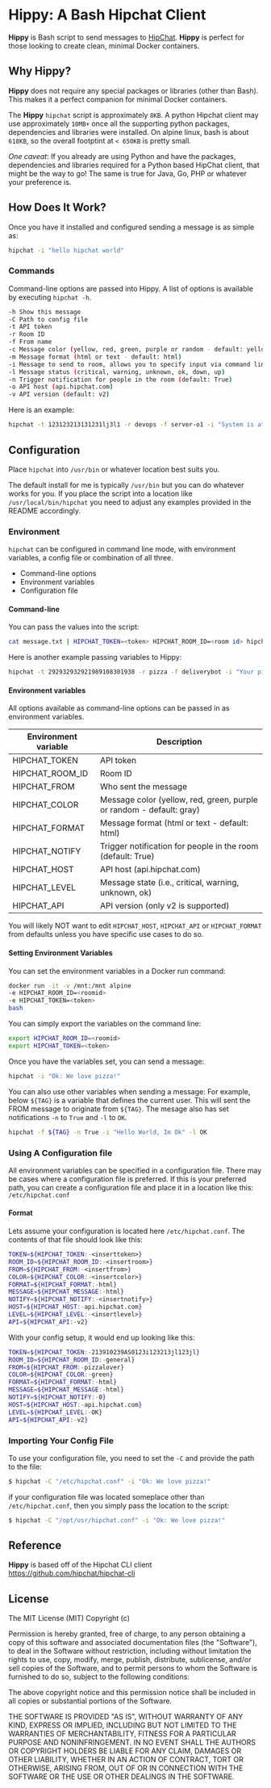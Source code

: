 Hippy: A Bash Hipchat Client
===========

**Hippy** is Bash script to send messages to [HipChat][hc]. **Hippy** is perfect for those looking to create clean, minimal Docker containers.

## Why Hippy?
**Hippy** does not require any special packages or libraries (other than Bash). This makes it a perfect companion for minimal Docker containers.

The **Hippy** `hipchat` script is approximately `8KB`. A python Hipchat client may use approximately `10MB+` once all the supporting python packages, dependencies and libraries were installed. On alpine linux, bash is about `618KB`, so the overall footptint at `< 650KB` is pretty small.

*One caveat*: If you already are using Python and have the packages, dependencies and libraries required for a Python based HipChat client, that might be the way to go! The same is true for Java, Go, PHP or whatever your preference is.

## How Does It Work?

Once you have it installed and configured sending a message is as simple as:

```bash
hipchat -i "hello hipchat world"
```

[hc]: http://www.hipchat.com

### Commands

Command-line options are passed into Hippy. A list of options is available by executing ```hipchat -h```.
```bash
-h Show this message
-C Path to config file
-t API token
-r Room ID
-f From name
-c Message color (yellow, red, green, purple or random - default: yellow)
-m Message format (html or text - default: html)
-i Message to send to room, allows you to specify input via command line instead of stdin
-l Message status (critical, warning, unknown, ok, down, up)
-n Trigger notification for people in the room (default: True)
-o API host (api.hipchat.com)
-v API version (default: v2)
```

Here is an example:
```bash
hipchat -t 123123213131231lj3l1 -r devops -f server-o1 -i "System is at 90% capcity" -l critical -n True
```

## Configuration

Place `hipchat` into `/usr/bin` or whatever location best suits you.

The default install for me is typically `/usr/bin` but you can do whatever works for you. If you place the script into a location like `/usr/local/bin/hipchat` you need to adjust any examples provided in the README accordingly.

### Environment
`hipchat` can be configured in command line mode, with environment variables, a config file or combination of all three.

* Command-line options
* Environment variables
* Configuration file


#### Command-line
You can pass the values into the script:
```bash
cat message.txt | HIPCHAT_TOKEN=<token> HIPCHAT_ROOM_ID=<room id> hipchat -f "System"
```
Here is another example passing variables to Hippy:
```bash
hipchat -t 292932932921989108301938 -r pizza -f deliverybot -i "Your pizza is almost ready"
```

#### Environment variables

All options available as command-line options can be passed in as environment variables.

Environment variable | Description
-------------------- | -----------
HIPCHAT_TOKEN        | API token
HIPCHAT_ROOM_ID      | Room ID
HIPCHAT_FROM         | Who sent the message
HIPCHAT_COLOR        | Message color (yellow, red, green, purple or random - default: gray)
HIPCHAT_FORMAT       | Message format (html or text - default: html)
HIPCHAT_NOTIFY       | Trigger notification for people in the room (default: True)
HIPCHAT_HOST         | API host (api.hipchat.com)
HIPCHAT_LEVEL        | Message state (i.e., critical, warning, unknown, ok)
HIPCHAT_API          | API version (only v2 is supported)

You will likely NOT want to edit `HIPCHAT_HOST`, `HIPCHAT_API` or `HIPCHAT_FORMAT` from defaults unless you have specific use cases to do so.

#### Setting Environment Variables

You can set the environment variables in a Docker run command:
```bash
docker run -it -v /mnt:/mnt alpine
-e HIPCHAT_ROOM_ID=<roomid>
-e HIPCHAT_TOKEN=<token>
bash
```
You can simply export the variables on the command line:
```bash
export HIPCHAT_ROOM_ID=<roomid>
export HIPCHAT_TOKEN=<token>
```

Once you have the variables set, you can send a message:
```bash
hipchat -i "Ok: We love pizza!"
```

You can also use other variables when sending a message: For example, below `${TAG}` is a variable that defines the current user. This will sent the FROM message to originate from `${TAG}`. The mesage also has set notifications `-n` to `True` and `-l` to `OK`.
 ```bash
hipchat -f ${TAG} -n True -i "Hello World, Im Ok" -l OK
```

### Using A Configuration file

All environment variables can be specified in a configuration file. There may be cases where a configuration file is preferred.  If this is your preferred path, you can create a configuration file and place it in a location like this: ```/etc/hipchat.conf```

#### Format

Lets assume your configuration is located here ```/etc/hipchat.conf```. The contents of that file should look like this:

```bash
TOKEN=${HIPCHAT_TOKEN:-<inserttoken>}
ROOM_ID=${HIPCHAT_ROOM_ID:-<insertroom>}
FROM=${HIPCHAT_FROM:-<insertfrom>}
COLOR=${HIPCHAT_COLOR:-<insertcolor>}
FORMAT=${HIPCHAT_FORMAT:-html}
MESSAGE=${HIPCHAT_MESSAGE:-html}
NOTIFY=${HIPCHAT_NOTIFY:-<insertnotify>}
HOST=${HIPCHAT_HOST:-api.hipchat.com}
LEVEL=${HIPCHAT_LEVEL:-<insertlevel>}
API=${HIPCHAT_API:-v2}
```
With your config setup, it would end up looking like this:
```bash
TOKEN=${HIPCHAT_TOKEN:-213910239AS0123i123213jl123jl}
ROOM_ID=${HIPCHAT_ROOM_ID:-general}
FROM=${HIPCHAT_FROM:-pizzalover}
COLOR=${HIPCHAT_COLOR:-green}
FORMAT=${HIPCHAT_FORMAT:-html}
MESSAGE=${HIPCHAT_MESSAGE:-html}
NOTIFY=${HIPCHAT_NOTIFY:-0}
HOST=${HIPCHAT_HOST:-api.hipchat.com}
LEVEL=${HIPCHAT_LEVEL:-OK}
API=${HIPCHAT_API:-v2}
```

### Importing Your Config File
To use your configuration file, you need to set the `-C` and provide the path to the file:
```bash
$ hipchat -C "/etc/hipchat.conf" -i "Ok: We love pizza!"
```

if your configuration file was located someplace other than `/etc/hipchat.conf`, then you simply pass the location to the script:
```bash
$ hipchat -C "/opt/usr/hipchat.conf" -i "Ok: We love pizza!"
```

## Reference
**Hippy** is based off of the Hipchat CLI client
https://github.com/hipchat/hipchat-cli

## License

The MIT License (MIT) Copyright (c)

Permission is hereby granted, free of charge, to any person obtaining a copy of this software and associated documentation files (the "Software"), to deal in the Software without restriction, including without limitation the rights to use, copy, modify, merge, publish, distribute, sublicense, and/or sell copies of the Software, and to permit persons to whom the Software is furnished to do so, subject to the following conditions:

The above copyright notice and this permission notice shall be included in all copies or substantial portions of the Software.

THE SOFTWARE IS PROVIDED "AS IS", WITHOUT WARRANTY OF ANY KIND, EXPRESS OR IMPLIED, INCLUDING BUT NOT LIMITED TO THE WARRANTIES OF MERCHANTABILITY, FITNESS FOR A PARTICULAR PURPOSE AND NONINFRINGEMENT. IN NO EVENT SHALL THE AUTHORS OR COPYRIGHT HOLDERS BE LIABLE FOR ANY CLAIM, DAMAGES OR OTHER LIABILITY, WHETHER IN AN ACTION OF CONTRACT, TORT OR OTHERWISE, ARISING FROM, OUT OF OR IN CONNECTION WITH THE SOFTWARE OR THE USE OR OTHER DEALINGS IN THE SOFTWARE.
